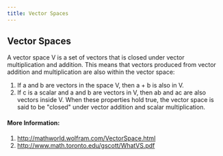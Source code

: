 ```yaml
---
title: Vector Spaces
---
```

## Vector Spaces

A vector space V is a set of vectors that is closed under vector multiplication and addition. 
This means that vectors produced from vector addition and multiplication are also within the vector space: 
1. If a and b are vectors in the space V, then a + b is also in V. 
2. If c is a scalar and a and b are vectors in V, then ab and ac are also vectors inside V. 
When these properties hold true, the vector space is said to be "closed" under vector addition and scalar multiplication. 

<!--This is a stub. <a href='https://github.com/freecodecamp/guides/tree/master/src/pages/mathematics/linear-algebra/vector-spaces/index.md' target='_blank' rel='nofollow'>Help our community expand it</a>.

<!--<a href='https://github.com/freecodecamp/guides/blob/master/README.md' target='_blank' rel='nofollow'>This quick style guide will help ensure your pull request gets accepted</a>.

<!-- The article goes here, in GitHub-flavored Markdown. Feel free to add YouTube videos, images, and CodePen/JSBin embeds  -->

#### More Information:
1. http://mathworld.wolfram.com/VectorSpace.html
2. http://www.math.toronto.edu/gscott/WhatVS.pdf
<!-- Please add any articles you think might be helpful to read before writing the article -->


